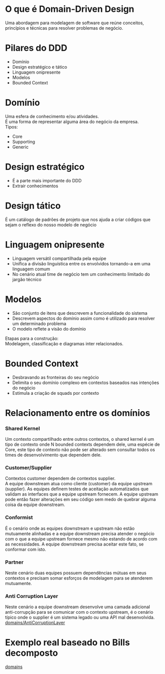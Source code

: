 # O que é Domain-Driven Design 
Uma abordagem para modelagem de software que reúne conceitos, princípios e técnicas para resolver problemas de negócio.

# Pilares do DDD

<ul>
<li>Domínio</li>
<li>Design estratégico e tático</li>
<li>Linguagem onipresente</li>
<li>Modelos</li>
<li>Bounded Context</li>
</ul>

# Domínio
Uma esfera de conhecimento e/ou atividades.<br>
É uma forma de representar alguma área do negócio da empresa.<br>
Tipos:<br>
<ul>
<li>Core</li>
<li>Supporting</li>
<li>Generic</li>
</ul>

# Design estratégico
<ul>
<li>É a parte mais importante do DDD</li>
<li>Extrair conhecimentos</li>
</ul>

# Design tático
É um catálogo de padrões de projeto que nos ajuda a criar códigos que sejam o reflexo do nosso modelo de negócio

# Linguagem onipresente
<ul>
<li>Linguagem versátil compartilhada pela equipe</li>
<li>Unifica a divisão linguística entre os envolvidos tornando-a em uma linguagem comum</li>
<li>No cenário atual time de negócio tem um conhecimento limitado do jargão técnico</li>
</ul>

# Modelos

<ul>
<li>São conjunto de itens que descrevem a funcionalidade do sistema</li>
<li>Descrevem aspectos do domínio assim como é utilizado para resolver um determinado problema</li>
<li>O modelo reflete a visão do domínio</li>
</ul>
Etapas para a construção:<br>
Modelagem, classificação e diagramas inter relacionados.

# Bounded Context
<ul>
<li>Desbravando as fronteiras do seu negócio</li>
<li>Delimita o seu domínio complexo em contextos baseados nas intenções do negócio</li>
<li>Estimula a criação de squads por contexto</li>
</ul>

# Relacionamento entre os domínios
### Shared Kernel<br>
Um contexto compartilhado entre outros contextos, o shared kernel é um tipo de contexto onde N bounded contexts dependem dele, uma espécie de Core, este tipo de contexto não pode ser alterado sem consultar todos os times de desenvolvimento que dependem dele.<br>
### Customer/Supplier<br>
Contextos customer dependem de contextos supplier.<br>
A equipe downstream atua como cliente (customer) da equipe upstream (supplier). As equipes definem testes de aceitação automatizados que validam as interfaces que a equipe upstream fornecem. A equipe upstream pode então fazer alterações em seu código sem medo de quebrar alguma coisa da equipe downstream.<br>
### Conformist<br>
É o cenário onde as equipes downstream e upstream não estão mutuamente alinhadas e a equipe downstream precisa atender o negócio com o que a equipe upstream fornece mesmo não estando de acordo com as necessidades. A equipe downstream precisa aceitar este fato, se conformar com isto.<br>
### Partner<br>
Neste cenário duas equipes possuem dependências mútuas em seus contextos e precisam somar esforços de modelagem para se atenderem mutuamente.<br>
### Anti Corruption Layer<br>
Neste cenário a equipe downstream desenvolve uma camada adicional anti-corrupção para se comunicar com o contexto upstream, é o cenário típico onde o supplier é um sistema legado ou uma API mal desenvolvida.<br>
[domains/AntiCorruptionLayer](Exemplo)

# Exemplo real baseado no Bills decomposto<br>
[domains](domains)

